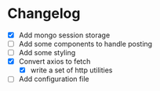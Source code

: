 # Changelog

- [x] Add mongo session storage
- [ ] Add some components to handle posting
- [ ] Add some styling
- [x] Convert axios to fetch
  - [x] write a set of http utilities
- [ ] Add configuration file